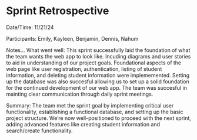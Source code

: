 # Sprint Retrospective

Date/Time: 11/21/24

Participants: Emily, Kayleen, Benjamin, Dennis, Nahum

Notes...
What went well: This sprint successfully laid the foundation of what the team wants the web app to look like. Incuding diagrams and user stories to aid in understanding of our project goals. Foundational aspects of the web page like user registration, authentication, listing of student information, and deleting student information were implememented. Setting up the database was also succesful allowing us to set up a solid foundation for the continued development of our web app. The team was succesful in mainting clear communication through daily sprint meetings. 

Summary: The team met the sprint goal by implementing critical user functionality, establishing a functional database, and setting up the basic project structure. We’re now well-positioned to proceed with the next sprint, adding advanced features like creating student information and search/create functionality.